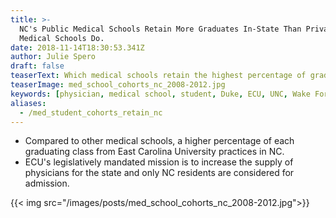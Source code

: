 ```yaml
---
title: >-
  NC's Public Medical Schools Retain More Graduates In-State Than Private
  Medical Schools Do.
date: 2018-11-14T18:30:53.341Z
author: Julie Spero
draft: false
teaserText: Which medical schools retain the highest percentage of graduates in NC?
teaserImage: med_school_cohorts_nc_2008-2012.jpg
keywords: [physician, medical school, student, Duke, ECU, UNC, Wake Forest]
aliases:
  - /med_student_cohorts_retain_nc
---
```



* Compared to other medical schools, a higher percentage of each graduating class from East Carolina University practices in NC.
* ECU's legislatively mandated mission is to increase the supply of physicians for the state and only NC residents are considered for admission.

{{< img  src="/images/posts/med_school_cohorts_nc_2008-2012.jpg">}}
